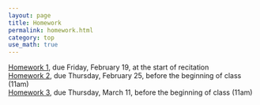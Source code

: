 ```yaml
---
layout: page
title: Homework
permalink: homework.html
category: top
use_math: true
---
```



<a href="hw/hw1/hw1.pdf">Homework 1</a>, due Friday, February 19, at the start of recitation
<br>
<a href="hw/hw2/hw2.pdf">Homework 2</a>, due Thursday, February 25, before the beginning of class (11am)
<br>
<a href="hw/hw3/hw3.pdf">Homework 3</a>, due Thursday, March 11, before the beginning of class (11am)



